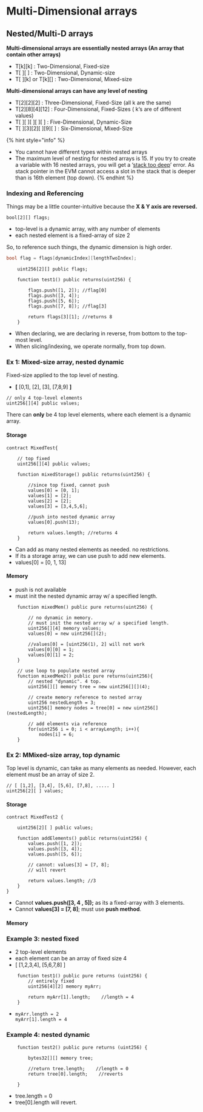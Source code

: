# Multi-Dimensional arrays

## Nested/Multi-D arrays

**Multi-dimensional arrays are essentially nested arrays (An array that contain other arrays)**

* T\[k]\[k] : Two-Dimensional, Fixed-size
* T\[ ]\[ ] : Two-Dimensional, Dynamic-size
* T\[ ]\[k] or T\[k]\[] : Two-Dimensional, Mixed-size

**Multi-dimensional arrays can have any level of nesting**

* T\[2]\[2]\[2] : Three-Dimensional, Fixed-Size (all k are the same)
* T\[2]\[8]\[4]\[12] : Four-Dimensional, Fixed-Sizes ( k‘s are of different values)
* T\[ ]\[ ]\[ ]\[ ]\[ ] : Five-Dimensional, Dynamic-Size
* T\[ ]\[3]\[2]\[ ]\[9]\[ ] : Six-Dimensional, Mixed-Size

{% hint style="info" %}
* You cannot have different types within nested arrays
* The maximum level of nesting for nested arrays is 15. If you try to create a variable with 16 nested arrays, you will get a ‘[stack too deep](https://medium.com/coinmonks/stack-too-deep-error-in-solidity-608d1bd6a1ea)’ error. As stack pointer in the EVM cannot access a slot in the stack that is deeper than is 16th element (top down).
{% endhint %}

### Indexing and Referencing

Things may be a little counter-intuitive because the **X & Y axis are reversed.**

```solidity
bool[2][] flags;
```

* top-level is a dynamic array, with any number of elements
* each nested element is a fixed-array of size 2

So, to reference such things, the dynamic dimension is high order.

```csharp
bool flag = flags[dynamicIndex][lengthTwoIndex];
```

```solidity
    uint256[2][] public flags; 

    function test1() public returns(uint256) {
        
        flags.push([1, 2]); //flag[0]
        flags.push([3, 4]);
        flags.push([5, 6]);
        flags.push([7, 8]); //flag[3]

        return flags[3][1]; //returns 8
    }
```

* When declaring, we are declaring in reverse, from bottom to the top-most level.&#x20;
* When slicing/indexing, we operate normally, from top down.

### Ex 1: Mixed-size array, nested dynamic

Fixed-size applied to the top level of nesting.&#x20;

* **\[** \[0,1], \[2], \[3], \[7,8,9] **]**

```solidity
// only 4 top-level elements
uint256[][4] public values;
```

There can **only** be 4 top level elements, where each element is a dynamic array.&#x20;

#### Storage&#x20;

```solidity
contract MixedTest{

    // top fixed
    uint256[][4] public values;

    function mixedStorage() public returns(uint256) {
        
        //since top fixed, cannot push
        values[0] = [0, 1];     
        values[1] = [2];
        values[2] = [2];
        values[3] = [3,4,5,6];  
        
        //push into nested dynamic array
        values[0].push(13);  

        return values.length; //returns 4
    }
```

* Can add as many nested elements as needed. no restrictions.
* If its a storage array, we can use push to add new elements.
* values\[0] = \[0, 1, 13]

#### Memory

* push is not available
* must init the nested dynamic array w/ a specified length.

```solidity
    function mixedMem() public pure returns(uint256) {

        // no dynamic in memory.
        // must init the nested array w/ a specified length.
        uint256[][4] memory values;
        values[0] = new uint256[](2);
        
        //values[0] = [uint256(1), 2] will not work
        values[0][0] = 1;
        values[0][1] = 2;
    }

    // use loop to populate nested array
    function mixedMem2() public pure returns(uint256){
        // nested "dynamic". 4 top.
        uint256[][] memory tree = new uint256[][](4);

        // create memory reference to nested array
        uint256 nestedLength = 3;
        uint256[] memory nodes = tree[0] = new uint256[](nestedLength);
        
        // add elements via reference
        for(uint256 i = 0; i < arrayLength; i++){
            nodes[i] = 6;          
    }
```



### **Ex 2**: MMixed-size array, top dynamic&#x20;

Top level is dynamic, can take as many elements as needed. However, each element must be an array of size 2.

```solidity
// [ [1,2], [3,4], [5,6], [7,8], ..... ]
uint256[2][ ] values;
```

#### Storage&#x20;

```solidity
contract MixedTest2 {

    uint256[2][ ] public values;

    function addElements() public returns(uint256) {
        values.push([1, 2]);   
        values.push([3, 4]);   
        values.push([5, 6]);   
        
        // cannot: values[3] = [7, 8];
        // will revert
        
        return values.length; //3
    }
}
```

* Cannot **values.push(\[3, 4 , 5]);** as its a fixed-array with 3 elements.
* Cannot **values\[3] = \[7, 8]**; must use **push method**.

#### Memory



### Example 3: nested fixed

* 2 top-level elements
* each element can be an array of fixed size 4
* \[ \[1,2,3,4], \[5,6,7,8] ]

```solidity
    function test1() public pure returns (uint256) {
        // entirely fixed 
        uint256[4][2] memory myArr;
        
        return myArr[1].length;    //length = 4
    }
```

* ```solidity
  myArr.length = 2
  myArr[1].length = 4
  ```

### Example 4: nested dynamic&#x20;

```solidity
    function test2() public pure returns (uint256) {
        
        bytes32[][] memory tree;
        
        //return tree.length;    //length = 0
        return tree[0].length;    //reverts 

    }
```

* tree.length = 0
* tree\[0].length will revert.

